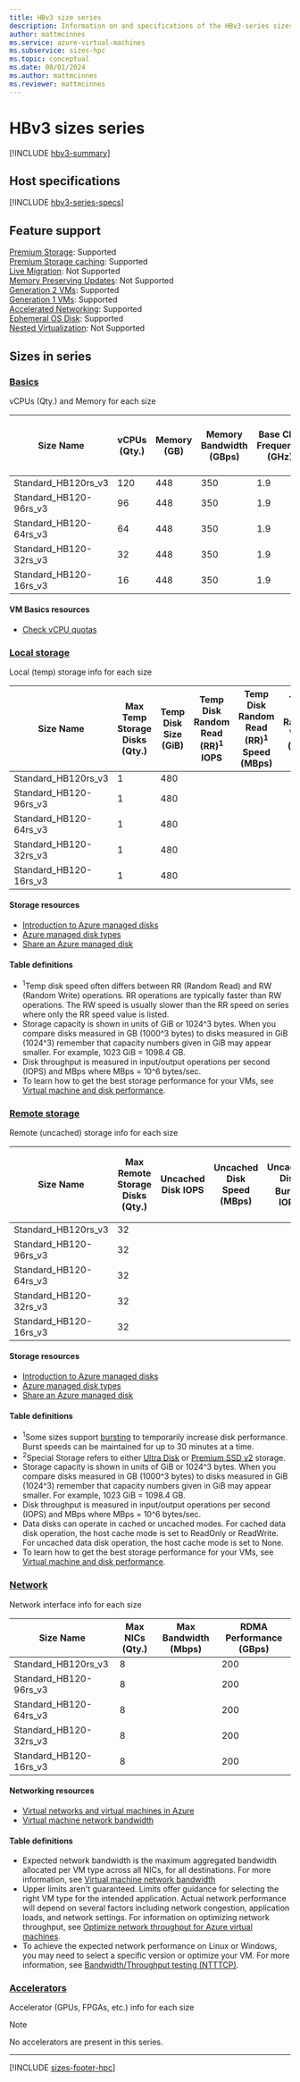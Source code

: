 ```yaml
---
title: HBv3 size series
description: Information on and specifications of the HBv3-series sizes
author: mattmcinnes
ms.service: azure-virtual-machines
ms.subservice: sizes-hpc
ms.topic: conceptual
ms.date: 08/01/2024
ms.author: mattmcinnes
ms.reviewer: mattmcinnes
---
```


# HBv3 sizes series

[!INCLUDE [hbv3-summary](./includes/hbv3-series-summary.md)]

## Host specifications
[!INCLUDE [hbv3-series-specs](./includes/hbv3-series-specs.md)]

## Feature support
[Premium Storage](../../premium-storage-performance.md): Supported <br>[Premium Storage caching](../../premium-storage-performance.md): Supported <br>[Live Migration](../../maintenance-and-updates.md): Not Supported <br>[Memory Preserving Updates](../../maintenance-and-updates.md): Not Supported <br>[Generation 2 VMs](../../generation-2.md): Supported <br>[Generation 1 VMs](../../generation-2.md): Supported <br>[Accelerated Networking](../../../virtual-network/create-vm-accelerated-networking-cli.md): Supported <br>[Ephemeral OS Disk](../../ephemeral-os-disks.md): Supported <br>[Nested Virtualization](/virtualization/hyper-v-on-windows/user-guide/nested-virtualization): Not Supported <br>

## Sizes in series

### [Basics](#tab/sizebasic)

vCPUs (Qty.) and Memory for each size

| Size Name | vCPUs (Qty.) | Memory (GB) | Memory Bandwidth (GBps) | Base CPU Frequency (GHz) | Single-core Frequency Peak (GHz) | All-core Frequency Peak (GHz) |
| --- | --- | --- | --- | --- | --- | --- |
| Standard_HB120rs_v3 | 120 | 448 | 350 | 1.9 | 3.5 | 3 |
| Standard_HB120-96rs_v3 | 96 | 448 | 350 | 1.9 | 3.5 | 3 |
| Standard_HB120-64rs_v3 | 64 | 448 | 350 | 1.9 | 3.5 | 3 |
| Standard_HB120-32rs_v3 | 32 | 448 | 350 | 1.9 | 3.5 | 3 |
| Standard_HB120-16rs_v3 | 16 | 448 | 350 | 1.9 | 3.5 | 3 |

#### VM Basics resources
- [Check vCPU quotas](../../../virtual-machines/quotas.md)

### [Local storage](#tab/sizestoragelocal)

Local (temp) storage info for each size

| Size Name | Max Temp Storage Disks (Qty.) | Temp Disk Size (GiB) | Temp Disk Random Read (RR)<sup>1</sup> IOPS | Temp Disk Random Read (RR)<sup>1</sup> Speed (MBps) | Temp Disk Random Write (RW)<sup>1</sup> IOPS | Temp Disk Random Write (RW)<sup>1</sup> Speed (MBps) | Local-Special-Disk-Count | Local-Special-Disk-Size-GB | Local-Special-Disk-RR-IOPS | Local-Special-Disk-RR-MBps |
| --- | --- | --- | --- | --- | --- | --- | --- | --- | --- | --- |
| Standard_HB120rs_v3 | 1 | 480 |  |  |  |  | 2 | 960 |  |  |
| Standard_HB120-96rs_v3 | 1 | 480 |  |  |  |  | 2 | 960 |  |  |
| Standard_HB120-64rs_v3 | 1 | 480 |  |  |  |  | 2 | 960 |  |  |
| Standard_HB120-32rs_v3 | 1 | 480 |  |  |  |  | 2 | 960 |  |  |
| Standard_HB120-16rs_v3 | 1 | 480 |  |  |  |  | 2 | 960 |  |  |

#### Storage resources
- [Introduction to Azure managed disks](../../../virtual-machines/managed-disks-overview.md)
- [Azure managed disk types](../../../virtual-machines/disks-types.md)
- [Share an Azure managed disk](../../../virtual-machines/disks-shared.md)

#### Table definitions
- <sup>1</sup>Temp disk speed often differs between RR (Random Read) and RW (Random Write) operations. RR operations are typically faster than RW operations. The RW speed is usually slower than the RR speed on series where only the RR speed value is listed.
- Storage capacity is shown in units of GiB or 1024^3 bytes. When you compare disks measured in GB (1000^3 bytes) to disks measured in GiB (1024^3) remember that capacity numbers given in GiB may appear smaller. For example, 1023 GiB = 1098.4 GB.
- Disk throughput is measured in input/output operations per second (IOPS) and MBps where MBps = 10^6 bytes/sec.
- To learn how to get the best storage performance for your VMs, see [Virtual machine and disk performance](../../../virtual-machines/disks-performance.md).

### [Remote storage](#tab/sizestorageremote)

Remote (uncached) storage info for each size

| Size Name | Max Remote Storage Disks (Qty.) | Uncached Disk IOPS | Uncached Disk Speed (MBps) | Uncached Disk Burst<sup>1</sup> IOPS | Uncached Disk Burst<sup>1</sup> Speed (MBps) | Uncached Special<sup>2</sup> Disk IOPS | Uncached Special<sup>2</sup> Disk Speed (MBps) | Uncached Burst<sup>1</sup> Special<sup>2</sup> Disk IOPS | Uncached Burst<sup>1</sup> Special<sup>2</sup> Disk Speed (MBps) |
| --- | --- | --- | --- | --- | --- | --- | --- | --- | --- |
| Standard_HB120rs_v3 | 32 |  |  |  |  |  |  |  |  |
| Standard_HB120-96rs_v3 | 32 |  |  |  |  |  |  |  |  |
| Standard_HB120-64rs_v3 | 32 |  |  |  |  |  |  |  |  |
| Standard_HB120-32rs_v3 | 32 |  |  |  |  |  |  |  |  |
| Standard_HB120-16rs_v3 | 32 |  |  |  |  |  |  |  |  |

#### Storage resources
- [Introduction to Azure managed disks](../../../virtual-machines/managed-disks-overview.md)
- [Azure managed disk types](../../../virtual-machines/disks-types.md)
- [Share an Azure managed disk](../../../virtual-machines/disks-shared.md)

#### Table definitions
- <sup>1</sup>Some sizes support [bursting](../../disk-bursting.md) to temporarily increase disk performance. Burst speeds can be maintained for up to 30 minutes at a time.
- <sup>2</sup>Special Storage refers to either [Ultra Disk](../../../virtual-machines/disks-enable-ultra-ssd.md) or [Premium SSD v2](../../../virtual-machines/disks-deploy-premium-v2.md) storage.
- Storage capacity is shown in units of GiB or 1024^3 bytes. When you compare disks measured in GB (1000^3 bytes) to disks measured in GiB (1024^3) remember that capacity numbers given in GiB may appear smaller. For example, 1023 GiB = 1098.4 GB.
- Disk throughput is measured in input/output operations per second (IOPS) and MBps where MBps = 10^6 bytes/sec.
- Data disks can operate in cached or uncached modes. For cached data disk operation, the host cache mode is set to ReadOnly or ReadWrite. For uncached data disk operation, the host cache mode is set to None.
- To learn how to get the best storage performance for your VMs, see [Virtual machine and disk performance](../../../virtual-machines/disks-performance.md).


### [Network](#tab/sizenetwork)

Network interface info for each size

| Size Name | Max NICs (Qty.) | Max Bandwidth (Mbps) | RDMA Performance (GBps) |
| --- | --- | --- | --- |
| Standard_HB120rs_v3 | 8 |  | 200 |
| Standard_HB120-96rs_v3 | 8 |  | 200 |
| Standard_HB120-64rs_v3 | 8 |  | 200 |
| Standard_HB120-32rs_v3 | 8 |  | 200 |
| Standard_HB120-16rs_v3 | 8 |  | 200 |

#### Networking resources
- [Virtual networks and virtual machines in Azure](../../../virtual-network/network-overview.md)
- [Virtual machine network bandwidth](../../../virtual-network/virtual-machine-network-throughput.md)

#### Table definitions
- Expected network bandwidth is the maximum aggregated bandwidth allocated per VM type across all NICs, for all destinations. For more information, see [Virtual machine network bandwidth](../../../virtual-network/virtual-machine-network-throughput.md)
- Upper limits aren't guaranteed. Limits offer guidance for selecting the right VM type for the intended application. Actual network performance will depend on several factors including network congestion, application loads, and network settings. For information on optimizing network throughput, see [Optimize network throughput for Azure virtual machines](../../../virtual-network/virtual-network-optimize-network-bandwidth.md). 
-  To achieve the expected network performance on Linux or Windows, you may need to select a specific version or optimize your VM. For more information, see [Bandwidth/Throughput testing (NTTTCP)](../../../virtual-network/virtual-network-bandwidth-testing.md).

### [Accelerators](#tab/sizeaccelerators)

Accelerator (GPUs, FPGAs, etc.) info for each size

> [!NOTE]
> No accelerators are present in this series.

---

[!INCLUDE [sizes-footer-hpc](../includes/sizes-footer-hpc.md)]

